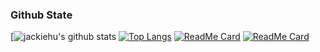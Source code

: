 ### Github State
[![jackiehu's github stats](https://github-readme-stats.vercel.app/api?username=jackiehu&show_icons=true&theme=radical)
[![Top Langs](https://github-readme-stats.vercel.app/api/top-langs/?username=jackiehu&layout=compact&show_icons=true&theme=radical)](https://github.com/jackiehu)
[![ReadMe Card](https://github-readme-stats.vercel.app/api/pin/?username=jackiehu&repo=SwiftBrick&theme=radical)](https://github.com/jackiehu/SwiftBrick)
[![ReadMe Card](https://github-readme-stats.vercel.app/api/pin/?username=jackiehu&repo=SwiftMediator&theme=radical)](https://github.com/jackiehu/SwiftMediator)
